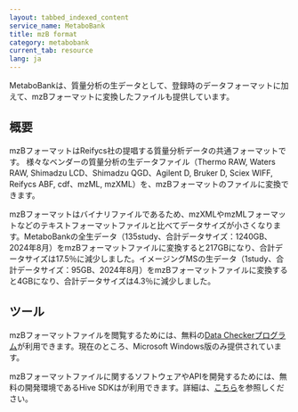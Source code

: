 ```yaml
---
layout: tabbed_indexed_content
service_name: MetaboBank
title: mzB format
category: metabobank
current_tab: resource
lang: ja
---
```


MetaboBankは、質量分析の生データとして、登録時のデータフォーマットに加えて、mzBフォーマットに変換したファイルも提供しています。  

## 概要
mzBフォーマットはReifycs社の提唱する質量分析データの共通フォーマットです。
様々なベンダーの質量分析の生データファイル（Thermo RAW, Waters RAW, Shimadzu LCD、Shimadzu QGD、Agilent D, Bruker D, Sciex WIFF, Reifycs ABF, cdf、mzML, mzXML）を、mzBフォーマットのファイルに変換できます。  

mzBフォーマットはバイナリファイルであるため、mzXMLやmzMLフォーマットなどのテキストフォーマットファイルと比べてデータサイズが小さくなります。MetaboBankの全生データ（135study、合計データサイズ：1240GB、2024年8月）をmzBフォーマットファイルに変換すると217GBになり、合計データサイズは17.5％に減少しました。イメージングMSの生データ（1study、合計データサイズ：95GB、2024年8月）をmzBフォーマットファイルに変換すると4GBになり、合計データサイズは4.3％に減少しました。  

## ツール
mzBフォーマットファイルを閲覧するためには、無料の[Data Checkerプログラム](https://www.reifycs.com/products/hive/baseapp-dl)が利用できます。現在のところ、Microsoft Windows版のみ提供されています。  

mzBフォーマットファイルに関するソフトウェアやAPIを開発するためには、無料の開発環境であるHive SDKはが利用できます。詳細は、[こちら](https://ja.reifycs.com/products/hive/)を参照しください。
